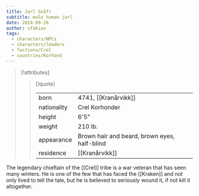 ```yaml
---
title: Jarl Snåfr
subtitle: male human jarl
date: 2024-09-26
author: sfakias
tags:
  - characters/NPCs
  - characters/leaders
  - factions/Crel
  - countries/Korhond
---
```

> [!attributes]
> 
> > [!quote]
> >
> > | | |
> > | --- | --- |
> > | born | 4741, [[Kranårvikk]] |
> > | nationality | Crel Korhonder |
> > | height | 6'5" |
> > | weight | 210 lb. |
> > | appearance | Brown hair and beard, brown eyes, half-blind |
> > | residence | [[Kranårvikk]] |

The legendary chieftain of the [[Crel]] tribe is a war veteran that has seen many winters. He is one of the few that has faced the [[Kraken]] and not only lived to tell the tale, but he is believed to seriously wound it, if not kill it altogether.